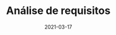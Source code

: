 ---
title: Análise de requisitos
excerpt: 
date: 2021-03-17
icon:
  name: icon_puzzle_alt
color: green
sections:
  - /requisitos/intro
---